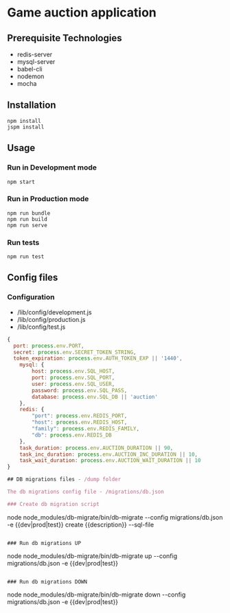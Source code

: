 # Game auction application

## Prerequisite Technologies
- redis-server
- mysql-server
- babel-cli
- nodemon
- mocha

## Installation

```
npm install
jspm install
```

## Usage

### Run in Development mode

```
npm start
```

### Run in Production mode

```
npm run bundle
npm run build
npm run serve
```

### Run tests

```
npm run test
```

## Config files

### Configuration

- /lib/config/development.js
- /lib/config/production.js
- /lib/config/test.js

``` javascript
{
  port: process.env.PORT,
  secret: process.env.SECRET_TOKEN_STRING,
  token_expiration: process.env.AUTH_TOKEN_EXP || '1440',
	mysql: {
		host: process.env.SQL_HOST,
		port: process.env.SQL_PORT,
		user: process.env.SQL_USER,
		password: process.env.SQL_PASS,
		database: process.env.SQL_DB || 'auction'
	},
	redis: {
		"port": process.env.REDIS_PORT,
		"host": process.env.REDIS_HOST,
		"family": process.env.REDIS_FAMILY,
		"db": process.env.REDIS_DB
	},
	task_duration: process.env.AUCTION_DURATION || 90,
	task_inc_duration: process.env.AUCTION_INC_DURATION || 10,
	task_wait_duration: process.env.AUCTION_WAIT_DURATION || 10
}

## DB migrations files - /dump folder

The db migrations config file - /migrations/db.json

### Create db migration script

```
node node_modules/db-migrate/bin/db-migrate --config migrations/db.json -e {{dev|prod|test}} create {{description}} --sql-file
```

### Run db migrations UP

```
node node_modules/db-migrate/bin/db-migrate up --config migrations/db.json -e {{dev|prod|test}}
```

### Run db migrations DOWN

```
node node_modules/db-migrate/bin/db-migrate down --config migrations/db.json -e {{dev|prod|test}}
```
